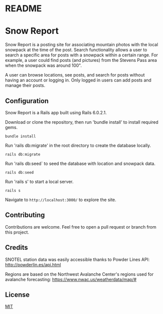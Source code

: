 # README

# Snow Report

Snow Report is a posting site for associating mountain photos with the local snowpack at the time of the post. Search functionality allows a user to search a specific area for posts with a snowpack within a certain range. For example, a user could find posts (and pictures) from the Stevens Pass area when the snowpack was around 100".

A user can browse locations, see posts, and search for posts without having an account or logging in. Only logged in users can add posts and manage their posts.

## Configuration

Snow Report is a Rails app built using Rails 6.0.2.1.

Download or clone the repository, then run 'bundle install' to install required gems.
```
bundle install
```
Run 'rails db:migrate' in the root directory to create the database locally.
```
rails db:migrate
```
Run 'rails db:seed` to seed the database with location and snowpack data.
```
rails db:seed
```
Run 'rails s' to start a local server.
```
rails s
```
Navigate to `http://localhost:3000/` to explore the site.

## Contributing

Contributions are welcome. Feel free to open a pull request or branch from this project.

## Credits

SNOTEL station data was easily accessible thanks to Powder Lines API: http://powderlin.es/api.html

Regions are based on the Northwest Avalanche Center's regions used for avalanche forecasting: https://www.nwac.us/weatherdata/map/#

## License

[MIT](https://choosealicense.com/licenses/mit/)



